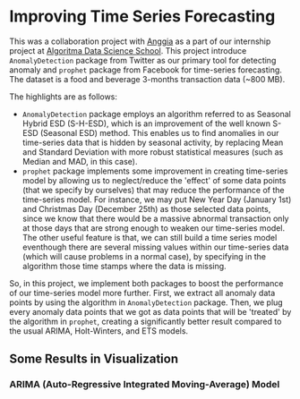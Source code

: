 # Improving Time Series Forecasting

This was a collaboration project with [Anggia](https://www.linkedin.com/in/anggia97/) as a part of our internship project 
at [Algoritma Data Science School](https://algorit.ma).
This project introduce `AnomalyDetection` package from Twitter as our primary tool for detecting anomaly and `prophet` package from Facebook
for time-series forecasting. The dataset is a food and beverage 3-months transaction data (~800 MB).  

The highlights are as follows:
-   `AnomalyDetection` package employs an algorithm referred to as Seasonal Hybrid ESD (S-H-ESD), which is an improvement of 
    the well known S-ESD (Seasonal ESD) method. This enables us to find anomalies in our time-series data that is hidden by seasonal activity,
    by replacing Mean and Standard Deviation with more robust statistical measures (such as Median and MAD, in this case).
-   `prophet` package implements some improvement in creating time-series model by allowing us to neglect/reduce the 'effect' of some data points 
    (that we specify by ourselves) that may reduce the performance of the time-series model. For instance, we may put New Year Day (January 1st) and 
    Christmas Day (December 25th) as those selected data points, since we know that there would be a massive abnormal transaction only at those days 
    that are strong enough to weaken our time-series model. The other useful feature is that, we can still build a time series model eventhough 
    there are several missing values within our time-series data (which will cause problems in a normal case), by specifying in the algorithm those 
    time stamps where the data is missing.
    
So, in this project, we implement both packages to boost the performance of our time-series model more further. 
First, we extract all anomaly data points by using the algorithm in `AnomalyDetection` package. 
Then, we plug every anomaly data points that we got as data points that will be 'treated' by the algorithm in `prophet`, creating a significantly 
better result compared to the usual ARIMA, Holt-Winters, and ETS models.

## Some Results in Visualization

### ARIMA (Auto-Regressive Integrated Moving-Average) Model

